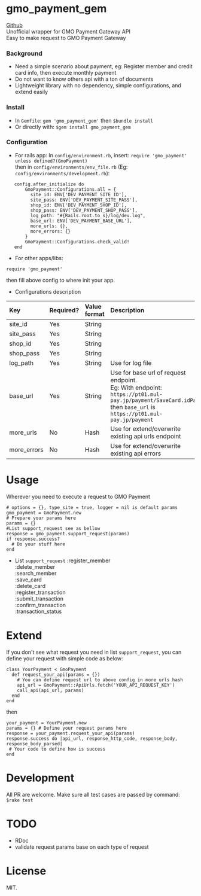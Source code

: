 # gmo_payment_gem
[Github](https://github.com/manhdaovan/gmo_payment_gem) <br/>
Unofficial wrapper for GMO Payment Gateway API <br/>
Easy to make request to GMO Payment Gateway <br/>

### Background
* Need a simple scenario about payment,
eg: Register member and credit card info, then execute monthly payment
* Do not want to know others api with a ton of documents
* Lightweight library with no dependency, simple configurations, and extend easily

### Install
* In `Gemfile`: `gem 'gmo_payment_gem'` then `$bundle install`
* Or directly with: `$gem install gmo_payment_gem`

### Configuration

* For rails app:
 In `config/environment.rb`, insert: `require 'gmo_payment' unless defined?(GmoPayment)` <br/>
 then in `config/environments/env_file.rb` (Eg: `config/environments/development.rb`):

```
   config.after_initialize do
       GmoPayment::Configurations.all = {
         site_id: ENV['DEV_PAYMENT_SITE_ID'],
         site_pass: ENV['DEV_PAYMENT_SITE_PASS'],
         shop_id: ENV['DEV_PAYMENT_SHOP_ID'],
         shop_pass: ENV['DEV_PAYMENT_SHOP_PASS'],
         log_path: "#{Rails.root.to_s}/log/dev.log",
         base_url: ENV['DEV_PAYMENT_BASE_URL'],
         more_urls: {},
         more_errors: {}
       }
       GmoPayment::Configurations.check_valid!
   end
```

* For other apps/libs:
```
require 'gmo_payment'
```
then fill above config to where init your app.

* Configurations description

| Key        | Required? | Value format  |   Description   |
|:-----------|:--------- |:------------- |:--------------- |
| site_id    | Yes       | String        |                 |
| site_pass  | Yes       | String        |                 |
| shop_id    | Yes       | String        |                 |
| shop_pass  | Yes       | String        |                 |
| log_path   | Yes       | String        | Use for log file|
| base_url   | Yes       | String        | Use for base url of request endpoint.<br/> Eg: With endpoint: `https://pt01.mul-pay.jp/payment/SaveCard.idPass`<br/>then `base_url` is `https://pt01.mul-pay.jp/payment`|
| more_urls  | No        | Hash          | Use for extend/overwrite existing api urls endpoint|
| more_errors| No        | Hash          | Use for extend/overwrite existing api errors|

# Usage
Wherever you need to execute a request to GMO Payment
```
# options = {}, type_site = true, logger = nil is default params
gmo_payment = GmoPayment.new
# Prepare your params here
params = {}
#List support_request see as bellow
response = gmo_payment.support_request(params)
if response.success?
  # Do your stuff here
end
```
* List `support_request`
:register_member<br/>
:delete_member<br/>
:search_member<br/>
:save_card<br/>
:delete_card<br/>
:register_transaction<br/>
:submit_transaction<br/>
:confirm_transaction<br/>
:transaction_status<br/>

# Extend
If you don't see what request you need in list `support_request`,
you can define your request with simple code as below:
```
class YourPayment < GmoPayment
  def request_your_api(params = {})
    # You can define request url to above config in more_urls hash
    api_url = GmoPayment::ApiUrls.fetch('YOUR_API_REQUEST_KEY')
    call_api(api_url, params)
  end
end
```
then
```
your_payment = YourPayment.new
params = {} # Define your request params here
response = your_payment.request_your_api(params)
response.success do |api_url, response_http_code, response_body, response_body_parsed|
 # Your code to define how is success
end
```
# Development
All PR are welcome.
Make sure all test cases are passed by command:
`$rake test`

# TODO
* RDoc
* validate request params base on each type of request

# License
MIT.

